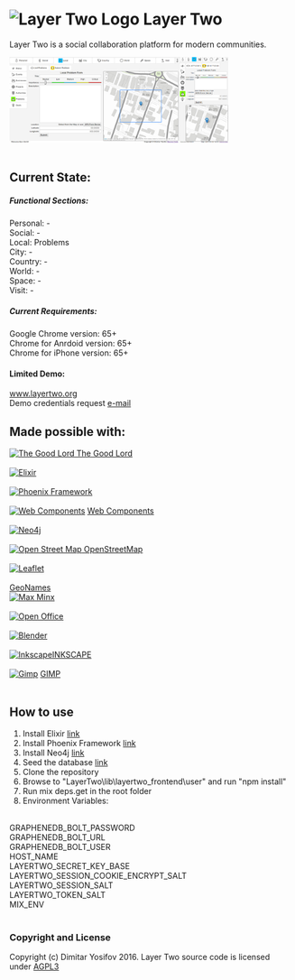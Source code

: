 # ![Layer Two Logo](https://avatars3.githubusercontent.com/u/30439789?v=4&s=45 "Layer Two logo") Layer Two
Layer Two is a social collaboration platform for modern communities.

<img border="0" alt="Layer Two Desktop Screenshot" src="https://github.com/LayerTwo/LayerTwo/blob/master/dist/layertwoscr1.jpg?raw=true" width="60%" height="60%"><img border="0" alt="Layer Two Mobile Screenshot" src="https://github.com/LayerTwo/LayerTwo/blob/master/dist/layertwoscr2.jpg?raw=true" width="16.9%" height="16.9%">
</br>
</br>

## Current State:

##### Functional Sections:
Personal: -
</br>
Social: -
</br>
Local: Problems 
</br>
City: -
</br>
Country: -
</br>
World: -
</br>
Space: -
</br>
Visit: -
##### Current Requirements:
Google Chrome version: 65+
</br>
Chrome for Anrdoid version: 65+
</br>
Chrome for iPhone version: 65+

#### Limited Demo:

<a href="https://www.layertwo.org" target="_blank">www.layertwo.org</a>
</br>
Demo credentials request <a href="mailto:dimitaryosifov@outlook.com" target="_top">e-mail</a>

## Made possible with:
<a href="https://www.biblegateway.com/passage/?search=Genesis+1&version=KJV" target="_blank">
<img border="0" alt="The Good Lord" src="https://upload.wikimedia.org/wikipedia/commons/5/5c/Coa_Illustration_Cross_Easter.svg" width="3%" height="3%" target="_blank">
</a> <a href="https://www.biblegateway.com/passage/?search=Genesis+1&version=KJV">The Good Lord</a>
</br>
</br>
<a href="https://elixir-lang.org/"  target="_blank">
<img border="0" alt="Elixir" src="https://elixir-lang.org/images/logo/logo.png" width="10%" height="10%"></a>
</br>
</br>
<a href="http://www.phoenixframework.org/"  target="_blank">
<img border="0" alt="Phoenix Framework" src="https://raw.githubusercontent.com/phoenixframework/phoenix/master/priv/static/phoenix.png" width="27%" height="27%"></a>
</br>
</br>
<a href="https://developer.mozilla.org/en-US/docs/Web/Web_Components"  target="_blank">
<img border="0" alt="Web Components" src="https://raw.githubusercontent.com/webcomponents/webcomponents-icons/master/logo/logo_256x256.png" width="5%" height="5%"></a>
<a href="https://developer.mozilla.org/en-US/docs/Web/Web_Components" target="_blank">Web Components</a>
</br>
</br>
<a href="https://neo4j.com/"  target="_blank">
<img border="0" alt="Neo4j" src="https://neo4j.com/wp-content/themes/neo4jweb/assets/images/neo4j-logo-2015.png" width="12%" height="12%"></a>
</br>
</br>
<a href="https://www.openstreetmap.org"  target="_blank">
<img border="0" alt="Open Street Map" src="https://wiki.openstreetmap.org/w/images/1/14/Scotland_logo_2012.png" width="4.5%" height="4.5%">
</a><a href="https://www.openstreetmap.org"  target="_blank">OpenStreetMap</a>
</br>
</br>
<a href="http://leafletjs.com/"  target="_blank">
<img border="0" alt="Leaflet" src="http://leafletjs.com/docs/images/logo.png" width="16%" height="16%"></a>
</br>
</br>
<a href="http://www.geonames.org/" target="_blank">GeoNames</a>
</br>
<a href="https://www.maxmind.com"  target="_blank">
<img border="0" alt="Max Minx" src="http://support.maxmind.com/wp-content/uploads/2015/07/logo.png" width="15%" height="15%"></a>
</br>
</br>
<a href="http://www.openoffice.org/"  target="_blank">
<img border="0" alt="Open Office" src="http://www.openoffice.org/marketing/art/galleries/logos/main/aoo4-main-tm-logo-rgb.png" width="15%" height="15%"></a>
</br>
</br>
<a href="https://www.blender.org/"  target="_blank">
<img border="0" alt="Blender" src="https://download.blender.org/institute/logos/blender-socket.png" width="15%" height="15%"></a>
</br>
</br>
<a href="https://inkscape.org/en/"  target="_blank">
<img border="0" alt="Inkscape" src="https://media.inkscape.org/static/images/inkscape-logo.svg" width="4.5%" height="4.5%"></a><a href="https://inkscape.org/en/" target="_blank">INKSCAPE</a>
</br>
</br>
<a href="https://www.gimp.org/"  target="_blank">
<img border="0" alt="Gimp" src="https://www.gimp.org/images/frontpage/wilber-big.png" width="6%" height="6%"></a> <a href="https://www.gimp.org/" target="_blank">GIMP</a>
</br>
</br>

## How to use
1. Install Elixir <a href="https://elixir-lang.org/install.html" target="_blank">link</a>
2. Install Phoenix Framework <a href="https://hexdocs.pm/phoenix/installation.html" target="_blank">link</a>
3. Install Neo4j <a href="https://neo4j.com/download/" target="_blank">link</a>
4. Seed the database <a href="https://github.com/LayerTwo/LayerTwo/tree/master/dist/Assets/DB" target="_blank">link</a>
5. Clone the repository
6. Browse to "LayerTwo\lib\layertwo_frontend\user" and run "npm install"
7. Run mix deps.get in the root folder
6. Environment Variables:
</br>
GRAPHENEDB_BOLT_PASSWORD
</br>
GRAPHENEDB_BOLT_URL
</br>
GRAPHENEDB_BOLT_USER
</br>
HOST_NAME
</br>
LAYERTWO_SECRET_KEY_BASE
</br>
LAYERTWO_SESSION_COOKIE_ENCRYPT_SALT
</br>
LAYERTWO_SESSION_SALT
</br>
LAYERTWO_TOKEN_SALT
</br>
MIX_ENV
</br>
</br>

### Copyright and License
Copyright (c) Dimitar Yosifov 2016. Layer Two source code is licensed under <a href="https://opensource.org/licenses/AGPL-3.0" target="_blank">AGPL3</a>